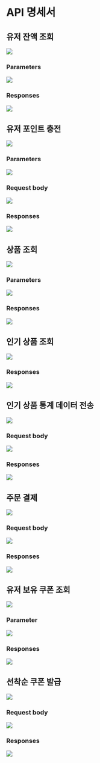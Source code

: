# API 명세서

## 유저 잔액 조회

![](../img/api/balance/user_balance_01.png)

### Parameters

![](../img/api/balance/user_balance_02.png)

### Responses

![](../img/api/balance/user_balance_03.png)


## 유저 포인트 충전

![](../img/api/balance/user_charge_01.png)

### Parameters

![](../img/api/balance/user_charge_02.png)

### Request body

![](../img/api/balance/user_charge_03.png)

### Responses

![](../img/api/user_point/user_charge_04.png)


## 상품 조회

![](../img/api/product/product_01.png)

### Parameters

![](../img/api/product/product_02.png)

### Responses

![](../img/api/product/product_03.png)


## 인기 상품 조회

![](../img/api/product/get_popular_01.png)

### Responses

![](../img/api/product/get_popular_02.png)


## 인기 상품 통계 데이터 전송

![](../img/api/product/set_popular_01.png)

### Request body

![](../img/api/product/set_popular_02.png)

### Responses

![](../img/api/product/set_popular_03.png)


## 주문 결제

![](../img/api/order/order_01.png)

### Request body

![](../img/api/order/order_02.png)

### Responses

![](../img/api/order/order_03.png)


## 유저 보유 쿠폰 조회

![](../img/api/coupon/coupon_user_01.png)

### Parameter

![](../img/api/coupon/coupon_user_02.png)

### Responses

![](../img/api/coupon/coupon_user_03.png)


## 선착순 쿠폰 발급

![](../img/api/coupon/coupon_issue_01.png)

### Request body

![](../img/api/coupon/coupon_issue_02.png)

### Responses

![](../img/api/coupon/coupon_issue_03.png)
